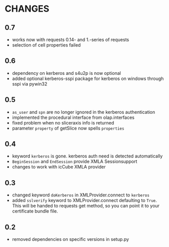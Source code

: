 CHANGES
=======

0.7
---
* works now with requests 0.14- and 1.-series of requests
* selection of cell properties failed

0.6
----
* dependency on kerberos and s4u2p is now optional
* added optional kerberos-sspi package for kerberos on windows through sspi via pywin32

0.5
----
* ``as_user`` and ``spn`` are no longer ignored in the kerberos authentication
* implemented the procedural interface from olap.interfaces
* fixed problem when no sliceraxis info is returned
* parameter ``property`` of getSlice now spells ``properties``

0.4
----
* keyword ``kerberos`` is gone. kerberos auth need is detected automatically
* ``BeginSession`` and ``EndSession`` provide XMLA Sessionsupport
* changes to work with icCube XMLA provider

0.3
----
* changed keyword ``doKerberos`` in XMLProvider.connect to ``kerberos``
* added ``sslverify`` keyword to XMLProvider.connect defaulting to ``True``.
  This will be handed to requests get method, so you can point it to your certificate bundle file.


0.2
----
* removed dependencies on specific versions in setup.py